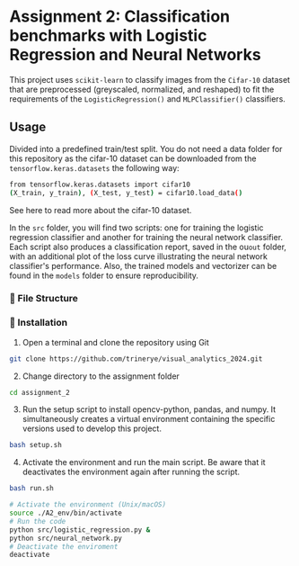 # Assignment 2: Classification benchmarks with Logistic Regression and Neural Networks

This project uses ``scikit-learn`` to classify images from the ``Cifar-10`` dataset that are preprocessed (greyscaled, normalized, and reshaped) to fit the requirements of the ``LogisticRegression()`` and ``MLPClassifier()`` classifiers.

## Usage 

Divided into a predefined train/test split. 
You do not need a data folder for this repository as the cifar-10 dataset can be downloaded from the ``tensorflow.keras.datasets`` the following way:

```sh
from tensorflow.keras.datasets import cifar10
(X_train, y_train), (X_test, y_test) = cifar10.load_data()
```
See here to read more about the cifar-10 dataset.

In the ``src`` folder, you will find two scripts: one for training the logistic regression classifier and another for training the neural network classifier. Each script also produces a classification report, saved in the ou``out`` folder, with an additional plot of the loss curve illustrating the neural network classifier's performance. Also, the trained models and vectorizer can be found in the ``models`` folder to ensure reproducibility. 

###  :file_folder: File Structure


###  :electric_plug: Installation

 1. Open a terminal and clone the repository using Git 
```sh
git clone https://github.com/trinerye/visual_analytics_2024.git
```

2. Change directory to the assignment folder 
```sh
cd assignment_2
```

3. Run the setup script to install opencv-python, pandas, and numpy. It simultaneously creates a virtual environment containing the specific versions used to develop this project. 
```sh
bash setup.sh
```

4. Activate the environment and run the main script. Be aware that it deactivates the environment again after running the  script.
```sh
bash run.sh
```
```sh
# Activate the environment (Unix/macOS)
source ./A2_env/bin/activate
# Run the code
python src/logistic_regression.py &
python src/neural_network.py 
# Deactivate the enviroment
deactivate
```

